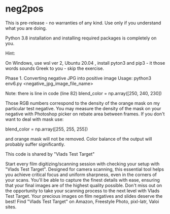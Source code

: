 # neg2pos

This is pre-release - no warranties of any kind.
Use only if you understand what you are doing.

Python 3.8 installation and installing required packages is completely on you.

Hint:

On Windows, use wsl ver 2, Ubuntu 20.04 , install pyton3 and pip3 - it those words sounds Greek to you - skip the exercise.


Phase 1.  Converting negative JPG into positive image
Usage: python3 env6.py <negative_jpg_image_file_name>

Note: there is line in code (line 82) 
 blend_color = np.array([250, 240, 230])
 
Those RGB numbers correspond to the density of the orange mask on my particular test negative. 
You may measure the density of the mask on your negative with Photoshop picker on rebate area between frames. 
If you don't want to deal with mask use:

 blend_color = np.array([255, 255, 255])
 
 and orange mask will not be removed. Color balance of the output will probably suffer significantly.

This code is shared by "Vlads Test Target" 

Start every film digitizing/scanning session with checking your setup with "Vlads Test Target". Designed for camera scanning, this essential tool helps you achieve critical focus and uniform sharpness, 
even in the corners of your scans. You'll be able to capture the finest details with ease, ensuring that your final images are of the highest quality possible. Don't miss out on the opportunity to take 
your scanning process to the next level with Vlads Test Target. Your precious images on film negatives and slides deserve the best!
Find "Vlads Test Target" on Amazon, Freestyle Photo, pixl-latr, Valoi sites.
